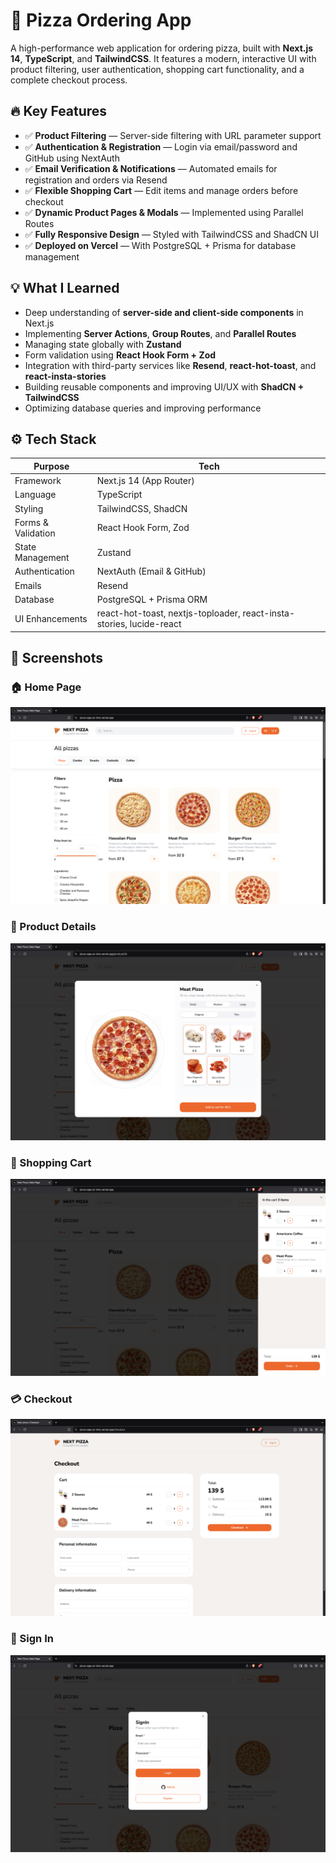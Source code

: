 # 🍕 Pizza Ordering App

A high-performance web application for ordering pizza, built with **Next.js 14**, **TypeScript**, and **TailwindCSS**. It features a modern, interactive UI with product filtering, user authentication, shopping cart functionality, and a complete checkout process.

## 🔥 Key Features

- ✅ **Product Filtering** — Server-side filtering with URL parameter support  
- ✅ **Authentication & Registration** — Login via email/password and GitHub using NextAuth  
- ✅ **Email Verification & Notifications** — Automated emails for registration and orders via Resend  
- ✅ **Flexible Shopping Cart** — Edit items and manage orders before checkout  
- ✅ **Dynamic Product Pages & Modals** — Implemented using Parallel Routes  
- ✅ **Fully Responsive Design** — Styled with TailwindCSS and ShadCN UI  
- ✅ **Deployed on Vercel** — With PostgreSQL + Prisma for database management  

## 💡 What I Learned

- Deep understanding of **server-side and client-side components** in Next.js  
- Implementing **Server Actions**, **Group Routes**, and **Parallel Routes**  
- Managing state globally with **Zustand**  
- Form validation using **React Hook Form + Zod**  
- Integration with third-party services like **Resend**, **react-hot-toast**, and **react-insta-stories**  
- Building reusable components and improving UI/UX with **ShadCN + TailwindCSS**  
- Optimizing database queries and improving performance  

## ⚙️ Tech Stack

| Purpose             | Tech                               |
|---------------------|------------------------------------|
| Framework           | Next.js 14 (App Router)            |
| Language            | TypeScript                         |
| Styling             | TailwindCSS, ShadCN                |
| Forms & Validation  | React Hook Form, Zod               |
| State Management    | Zustand                            |
| Authentication      | NextAuth (Email & GitHub)          |
| Emails              | Resend                             |
| Database            | PostgreSQL + Prisma ORM            |
| UI Enhancements     | react-hot-toast, nextjs-toploader, react-insta-stories, lucide-react |

## 📸 Screenshots

### 🏠 Home Page  
![Home Page](./screenshots/home.png)

### 🍕 Product Details  
![Product Details](./screenshots/product.png)

### 🛒 Shopping Cart  
![Shopping Cart](./screenshots/card.png)

### 💳 Checkout  
![Checkout](./screenshots/checkout.png)

### 🔐 Sign In  
![Sign In](./screenshots/signin.png)